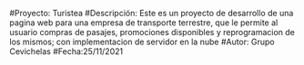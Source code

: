 #Proyecto: Turistea
#Descripción: Este es un proyecto de desarrollo de una pagina web para una empresa de transporte terrestre, que le permite al usuario compras de pasajes, promociones disponibles y reprogramacion de los mismos; con implementacion de servidor en la nube 
#Autor: Grupo Cevichelas
#Fecha:25/11/2021
